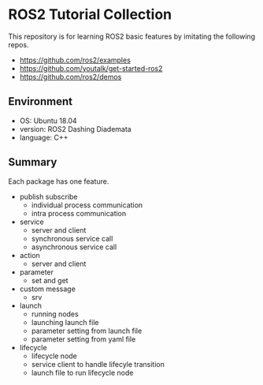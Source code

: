 # ROS2 Tutorial Collection

This repository is for learning ROS2 basic features by imitating the following repos.
- https://github.com/ros2/examples
- https://github.com/youtalk/get-started-ros2
- https://github.com/ros2/demos

## Environment
- OS: Ubuntu 18.04
- version: ROS2 Dashing Diademata
- language: C++

## Summary

Each package has one feature.

- publish subscribe
  - individual process communication
  - intra process communication
- service
  - server and client
  - synchronous service call
  - asynchronous service call
- action
  - server and client
- parameter
  - set and get
- custom message
  - srv
- launch
  - running nodes
  - launching launch file
  - parameter setting from launch file
  - parameter setting from yaml file
- lifecycle
  - lifecycle node
  - service client to handle lifecyle transition
  - launch file to run lifecycle node

